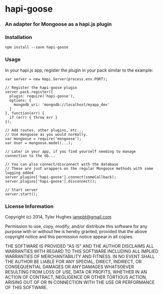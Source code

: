 # hapi-goose
### An adapter for Mongoose as a hapi.js plugin

### Installation

`npm install --save hapi-goose`

### Usage

In your hapi.js app, register the plugin in your pack similar to the example:

```node
var server = new Hapi.Server(process.env.PORT);

// Register the hapi-goose plugin
server.pack.register({
  plugin: require('hapi-goose'),
  options: {
    mongodb_uri: 'mongodb://localhost/myapp_dev'
  }
}, function(err) {
  if (err) { throw err }
});

// Add routes, other plugins, etc...
// Use mongoose as you would normally.
var mongoose = require('mongoose');
var User = mongoose.model(...);

// Later in your app, if you find yourself needing to manage connection to the db...

// You can also connect/disconnect with the database
// These are just wrappers on the regular Mongoose methods with some logging added
server.plugins['hapi-goose'].connect(someCallback);
server.plugins['hapi-goose'].disconnect();

// Start server
server.start();
```

### License Information

Copyright (c) 2014, Tyler Hughes <iampbt@gmail.com>

Permission to use, copy, modify, and/or distribute this software for any purpose with or without fee is hereby granted, provided that the above copyright notice and this permission notice appear in all copies.

THE SOFTWARE IS PROVIDED "AS IS" AND THE AUTHOR DISCLAIMS ALL WARRANTIES WITH REGARD TO THIS SOFTWARE INCLUDING ALL IMPLIED WARRANTIES OF MERCHANTABILITY AND FITNESS. IN NO EVENT SHALL THE AUTHOR BE LIABLE FOR ANY SPECIAL, DIRECT, INDIRECT, OR CONSEQUENTIAL DAMAGES OR ANY DAMAGES WHATSOEVER RESULTING FROM LOSS OF USE, DATA OR PROFITS, WHETHER IN AN ACTION OF CONTRACT, NEGLIGENCE OR OTHER TORTIOUS ACTION, ARISING OUT OF OR IN CONNECTION WITH THE USE OR PERFORMANCE OF THIS SOFTWARE.
